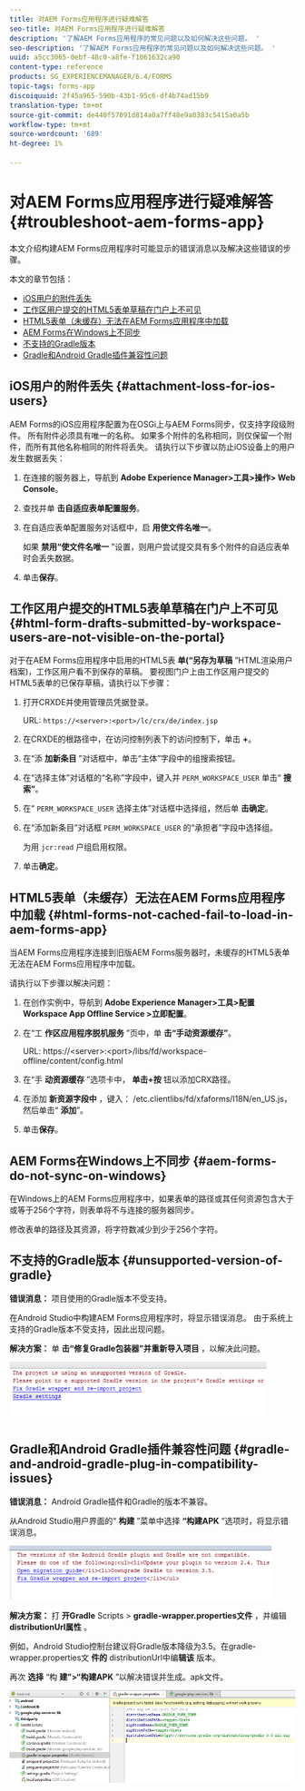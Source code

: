 ```yaml
---
title: 对AEM Forms应用程序进行疑难解答
seo-title: 对AEM Forms应用程序进行疑难解答
description: '了解AEM Forms应用程序的常见问题以及如何解决这些问题。 '
seo-description: '了解AEM Forms应用程序的常见问题以及如何解决这些问题。 '
uuid: a5cc3065-0ebf-48c0-a8fe-f1061632ca90
content-type: reference
products: SG_EXPERIENCEMANAGER/6.4/FORMS
topic-tags: forms-app
discoiquuid: 2f45a965-590b-43b1-95c6-df4b74ad15b9
translation-type: tm+mt
source-git-commit: de440f57091d814a0a7ff48e9a0383c5415a0a5b
workflow-type: tm+mt
source-wordcount: '689'
ht-degree: 1%

---
```



# 对AEM Forms应用程序进行疑难解答 {#troubleshoot-aem-forms-app}

本文介绍构建AEM Forms应用程序时可能显示的错误消息以及解决这些错误的步骤。

本文的章节包括：

* [iOS用户的附件丢失](/help/forms/using/issues-aem-forms-app.md#attachment-loss-for-ios-users)
* [工作区用户提交的HTML5表单草稿在门户上不可见](/help/forms/using/issues-aem-forms-app.md#html-form-drafts-submitted-by-workspace-users-are-not-visible-on-the-portal)
* [HTML5表单（未缓存）无法在AEM Forms应用程序中加载](/help/forms/using/issues-aem-forms-app.md#html-forms-not-cached-fail-to-load-in-aem-forms-app)
* [AEM Forms在Windows上不同步](/help/forms/using/issues-aem-forms-app.md#aem-forms-do-not-sync-on-windows)
* [不支持的Gradle版本](/help/forms/using/issues-aem-forms-app.md#unsupported-version-of-gradle)
* [Gradle和Android Gradle插件兼容性问题](/help/forms/using/issues-aem-forms-app.md#gradle-and-android-gradle-plug-in-compatibility-issues)

## iOS用户的附件丢失 {#attachment-loss-for-ios-users}

AEM Forms的iOS应用程序配置为在OSGi上与AEM Forms同步，仅支持字段级附件。 所有附件必须具有唯一的名称。 如果多个附件的名称相同，则仅保留一个附件，而所有其他名称相同的附件将丢失。 请执行以下步骤以防止iOS设备上的用户发生数据丢失：

1. 在连接的服务器上，导航到 **Adobe Experience Manager>工具>操作> Web Console**。
1. 查找并单 **击自适应表单配置服务**。
1. 在自适应表单配置服务对话框中，启 **用使文件名唯一**。

   如果 **禁用“使文件名唯一** ”设置，则用户尝试提交具有多个附件的自适应表单时会丢失数据。

1. 单击&#x200B;**保存**。

## 工作区用户提交的HTML5表单草稿在门户上不可见 {#html-form-drafts-submitted-by-workspace-users-are-not-visible-on-the-portal}

对于在AEM Forms应用程序中启用的HTML5表 **单(“另存为草稿** ”HTML渲染用户档案)，工作区用户看不到保存的草稿。 要视图门户上由工作区用户提交的HTML5表单的已保存草稿，请执行以下步骤：

1. 打开CRXDE并使用管理员凭据登录。

   URL: `https://<server>:<port>/lc/crx/de/index.jsp`

1. 在CRXDE的根路径中，在访问控制列表下的访问控制下，单击 **+**。
1. 在“添 **加新条目** ”对话框中，单击“主体”字段中的组搜索按钮。
1. 在“选择主体”对话框的“名称”字段中，键入并 `PERM_WORKSPACE_USER` 单击“ **搜索”**。
1. 在“ `PERM_WORKSPACE_USER` 选择主体”对话框中选择组，然后单 **击确定**。
1. 在“添加新条目”对话框 `PERM_WORKSPACE_USER` 的“承担者”字段中选择组。

   为用 `jcr:read` 户组启用权限。

1. 单击&#x200B;**确定**。

## HTML5表单（未缓存）无法在AEM Forms应用程序中加载 {#html-forms-not-cached-fail-to-load-in-aem-forms-app}

当AEM Forms应用程序连接到旧版AEM Forms服务器时，未缓存的HTML5表单无法在AEM Forms应用程序中加载。

请执行以下步骤以解决问题：

1. 在创作实例中，导航到 **Adobe Experience Manager>工具>配置Workspace App Offline Service >立即配置**。
1. 在“工 **作区应用程序脱机服务** ”页中，单 **击“手动资源缓存”**。

   URL: https://&lt;server>:&lt;port>/libs/fd/workspace-offline/content/config.html

1. 在“手 **动资源缓存** ”选项卡中， **单击+按** 钮以添加CRX路径。
1. 在添加 **新资源字段中** ，键入： /etc.clientlibs/fd/xfaforms/I18N/en_US.js，然后单击“ **添加**”。
1. 单击&#x200B;**保存**。

## AEM Forms在Windows上不同步 {#aem-forms-do-not-sync-on-windows}

在Windows上的AEM Forms应用程序中，如果表单的路径或其任何资源包含大于或等于256个字符，则表单将不与连接的服务器同步。

修改表单的路径及其资源，将字符数减少到少于256个字符。

## 不支持的Gradle版本 {#unsupported-version-of-gradle}

**错误消息：** 项目使用的Gradle版本不受支持。

在Android Studio中构建AEM Forms应用程序时，将显示错误消息。 由于系统上支持的Gradle版本不受支持，因此出现问题。

**解决方案：** 单 **击“修复Gradle包装器”并重新导入项目** ，以解决此问题。

![gradle_unsupported_version](assets/gradle_unsupported_version.png)

## Gradle和Android Gradle插件兼容性问题 {#gradle-and-android-gradle-plug-in-compatibility-issues}

**错误消息：** Android Gradle插件和Gradle的版本不兼容。

从Android Studio用户界面的“ **构建** ”菜单中选择 **“构建APK** ”选项时，将显示错误消息。

![gradle_plugin_compatibility](assets/gradle_plugin_compatibility.png)

**解决方案：** 打 **开Gradle** Scripts > **gradle-wrapper.properties文件** ，并编辑 **distributionUrl属性** 。

例如，Android Studio控制台建议将Gradle版本降级为3.5。在gradle-wrapper.properties文 **件的** distributionUrl中编&#x200B;**辑该** 版本。

再次 **选择** “构 **建”>“构建APK** ”以解决错误并生成。apk文件。

![gradle_wrapper_properties](assets/gradle_wrapper_properties.png)

